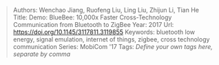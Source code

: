 > Authors: Wenchao Jiang, Ruofeng Liu, Ling Liu, Zhijun Li, Tian He
> Title: Demo: BlueBee: 10,000x Faster Cross-Technology Communication from Bluetooth to ZigBee
> Year: 2017
> Url: https://doi.org/10.1145/3117811.3119855
> Keywords: bluetooth low energy, signal emulation, internet of things, zigbee, cross technology communication
> Series: MobiCom '17
> Tags: *Define your own tags here, separate by comma*